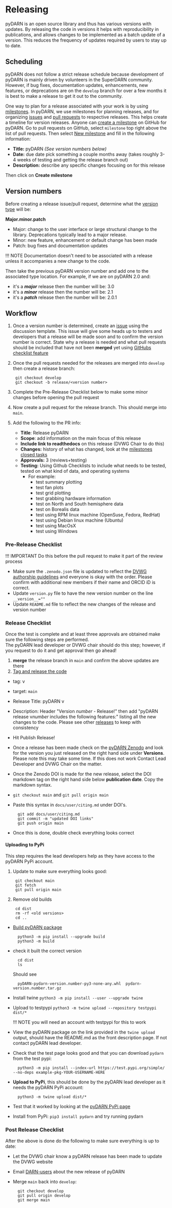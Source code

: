 <!--Copyright (C) 2021 SuperDARN Canada, University of Saskatchewan 
Author(s): Marina Schmidt 
Modifications:

Disclaimer:
pyDARN is under the LGPL v3 license found in the root directory LICENSE.md 
Everyone is permitted to copy and distribute verbatim copies of this license 
document, but changing it is not allowed.

This version of the GNU Lesser General Public License incorporates the terms
and conditions of version 3 of the GNU General Public License, supplemented by
the additional permissions listed below.
-->

# Releasing 

pyDARN is an open source library and thus has various versions with updates. By releasing the code in versions it helps with reproducibility in publications, and allows changes to be implemented as a batch update of a version.  This reduces the frequency of updates required by users to stay up to date.

## Scheduling 

pyDARN does not follow a strict release schedule because development of pyDARN is mainly driven by volunteers in the SuperDARN community.  
However, if bug fixes, documentation updates, enhancements, new features, or deprecations are on the `develop` branch for over a few months it is 
best to make a release to get it out to the community. 

One way to plan for a release associated with your work is by using [milestones](https://docs.github.com/en/github/managing-your-work-on-github/about-milestones). In pyDARN, we use milestones for planning releases, and for organizing [issues](issues.md) and [pull requests](PR.md) to respective releases.  This helps create a timeline for version releases. 
Anyone can [create a milestone](https://github.com/SuperDARN/pydarn/milestones) on GitHub for pyDARN. 
Go to pull requests on GitHub, select `milestone` top right above the list of pull requests. Then select [New milestone](https://github.com/SuperDARN/pydarn/milestones/new) and fill in the following information:

- **Title:** pyDARN *(See version numbers below)*
- **Date:** due date pick something a couple months away (takes roughly 3-4 weeks of testing and getting the release branch out)
- **Description:** describe any specific changes focusing on for this release 

Then click on **Create milestone**

## Version numbers

Before creating a release issue/pull request, determine what the [version type](https://semver.org/) will be:

**Major.minor.patch**

- Major: change to the user interface or large structural change to the library. Deprecations typically lead to a major release.  
- Minor: new feature, enhancement or default change has been made 
- Patch: bug fixes and documentation updates

!!! NOTE
    Documentation doesn't need to be associated with a release unless it accompanies a new change to the code. 

Then take the previous pyDARN version number and add one to the associated type location. 
For example, if we are on pyDARN 2.0 and:

- it's a ***major*** release then the number will be: 3.0
- it's a ***minor*** release then the number will be: 2.1
- it's a ***patch*** release then the number will be: 2.0.1 


## Workflow

1. Once a version number is determined, create an [issue](issues.md) using the discussion template. This issue will give some heads up to testers and developers that a release will be made soon 
and to confirm the version number is correct. State why a release is needed and what pull requests should be included that have not been **merged** yet using [GitHubs checklist feature](https://docs.github.com/en/github/managing-your-work-on-github/about-task-lists)
2. Once the pull requests needed for the releases are merged into `develop` then create a release branch:
        
        git checkout develop
        git checkout -b release/<version number>

3. Complete the Pre-Release Checklist below to make some minor changes before opening the pull request
4. Now create a pull request for the release branch.  This should merge into `main`.
5. Add the following to the PR info: 
    - **Title**: Release pyDARN <version>
    - **Scope**: add information on the main focus of this release
    - **Include link to readthedocs** on this release (DVWG Chair to do this)
    - **Changes:** history of what has changed, look at the [milestones closed tasks](https://github.com/SuperDARN/pydarn/milestones?state=open)
    - **Approvals:** 3 (reviews+testing)
    - **Testing:** Using Github Checklists to include what needs to be tested, tested on what kind of data, and operating systems
        - For example: 
            - test summary plotting 
            - test fan plots 
            - test grid plotting 
            - test grabbing hardware information 
            - test on North and South hemisphere data
            - test on Borealis data 
            - test using RPM linux machine (OpenSuse, Fedora, RedHat)
            - test using Debian linux machine (Ubuntu)
            - test using MacOsX
            - test using Windows 



### Pre-Release Checklist 

!!! IMPORTANT
    Do this before the pull request to make it part of the review process 

- Make sure the `.zenodo.json` file is updated to reflect the [DVWG authorship guidelines]() and everyone is okay with the order. Please confirm with additional new members if their name and ORCID iD is correct. 
- Update `version.py` file to have the new version number on the line `__version__=""`
- Update `README.md` file to reflect the new changes of the release and version number 

### Release Checklist

Once the test is complete and at least three approvals are obtained make sure the following steps are performed.  
The pyDARN lead developer or DVWG chair should do this step; however, if you request to do it and get approval then go ahead! 

1. **merge** the release branch in `main` and confirm the above updates are there
2. [Tag and release the code](https://github.com/SuperDARN/pydarn/releases/new)
- tag: v<version number>
- target: `main`
- Release Title: pyDARN v<version number>
- Description: Header "Version *number* - Release!" then add "pyDARN release v*number* includes the following features:" listing all the new changes to the code. Please see other [releases](https://github.com/SuperDARN/pydarn/releases) to keep with consistency
- Hit Publish Release!
- Once a release has been made check on the [pyDARN Zenodo](https://zenodo.org/record/3727269) and look for the version you just released on the right hand side under **Versions**. Please note this may take some time. If this does not work Contact Lead Developer and DVWG Chair on the matter.
- Once the Zenodo DOI is made for the new release, select the DOI markdown tag on the right hand side below **publication date**. Copy the markdown syntax. 
- `git checkout main` and `git pull origin main`
- Paste this syntax in `docs/user/citing.md` under DOI's.       
    
        git add docs/user/citing.md
        git commit -m "updated DOI links"
        git push origin main

- Once this is done, double check everything looks correct

#### Uploading to PyPi 
This step requires the lead developers help as they have access to the pyDARN PyPi account. 

1. Update to make sure everything looks good:
      
        git checkout main
        git fetch
        git pull origin main 

2. Remove old builds
        
        cd dist 
        rm -rf <old versions>
        cd ..

- [Build pyDARN package](https://packaging.python.org/tutorials/packaging-projects/)
        
        python3 -m pip install --upgrade build
        python3 -m build

- check it built the correct version
        
        cd dist
        ls
  Should see 
        
        pyDARN-pydarn-version.number-py3-none-any.whl  pydarn-version.number.tar.gz

- Install twine `python3 -m pip install --user --upgrade twine`
- Upload to testpypi `python3 -m twine upload --repository testpypi dist/*` 
    
    !!! NOTE
        you will need an account with testpypi for this to work

- View the pyDARN package on the link provided in the `twine upload` output, should have the README.md as the front description page. If not contact pyDARN lead developer. 
- Check that the test page looks good and that you can download `pydarn` from the test pypi: 
        
        python3 -m pip install --index-url https://test.pypi.org/simple/ --no-deps example-pkg-YOUR-USERNAME-HERE

- **Upload to PyPi**, this should be done by the pyDARN lead developer as it needs the pyDARN PyPi account: 
  
        python3 -m twine upload dist/*

- Test that it worked by looking at the [pyDARN PyPi page](https://pypi.org/project/pydarn/)
- Install from PyPi: `pip3 install pydarn` and try running pydarn 

### Post Release Checklist

After the above is done do the following to make sure everything is up to date: 

- Let the DVWG chair know a pyDARN release has been made to update the DVWG website 
- Email [DARN-users](darn-users@isee.nagoya-u.ac.jp) about the new release of pyDARN 
- Merge `main` back into `develop`:
        
        git checkout develop
        git pull origin develop
        git merge main
